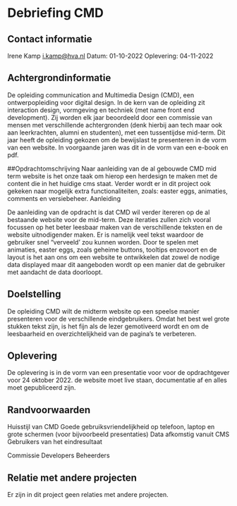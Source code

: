 # Debriefing CMD
## Contact informatie
Irene Kamp
i.kamp@hva.nl
Datum: 01-10-2022
Oplevering: 04-11-2022

## Achtergrondinformatie
De opleiding communication and Multimedia Design (CMD), een ontwerpopleiding voor digital design. In de kern van de opleiding zit interaction design, vormgeving en techniek (met name front end development). Zij worden elk jaar beoordeeld door een commissie van mensen met verschillende achtergronden (denk hierbij aan tech maar ook aan leerkrachten, alumni en studenten), met een tussentijdse mid-term. Dit jaar heeft de opleiding gekozen om de bewijslast te presenteren in de vorm van een website. In voorgaande jaren was dit in de vorm van een e-book en pdf.

##Opdrachtomschrijving
Naar aanleiding van de al gebouwde CMD mid term website is het onze taak om hierop een herdesign te maken met de content die in het huidige cms staat. Verder wordt er in dit project ook gekeken naar mogelijk extra functionaliteiten, zoals: easter eggs, animaties, comments en versiebeheer.
Aanleiding

De aanleiding van de opdracht is dat CMD wil verder itereren op de al bestaande website voor de mid-term. Deze iteraties zullen zich vooral focussen op het beter leesbaar maken van de verschillende teksten en de website uitnodigender maken. Er is namelijk veel tekst waardoor de gebruiker snel “verveeld’ zou kunnen worden. Door te spelen met animaties, easter eggs, zoals geheime buttons, tooltips enzovoort en de layout is het aan ons om een website te ontwikkelen dat zowel de nodige data displayed maar dit aangeboden wordt op een manier dat de gebruiker met aandacht de data doorloopt.

## Doelstelling
De opleiding CMD wilt de midterm website op een speelse manier presenteren voor de verschillende eindgebruikers. Omdat het best wel grote stukken tekst zijn, is het fijn als de lezer gemotiveerd wordt en om de leesbaarheid en overzichtelijkheid van de pagina’s te verbeteren.

## Oplevering
De oplevering is in de vorm van een presentatie voor voor de opdrachtgever voor 24 oktober 2022. de website moet live staan, documentatie af en alles moet gepubliceerd zijn.

## Randvoorwaarden
Huisstijl van CMD Goede gebruiksvriendelijkheid op telefoon, laptop en grote schermen (voor bijvoorbeeld presentaties) Data afkomstig vanuit CMS Gebruikers van het eindresultaat

Commissie
Developers
Beheerders

## Relatie met andere projecten

Er zijn in dit project geen relaties met andere projecten.
